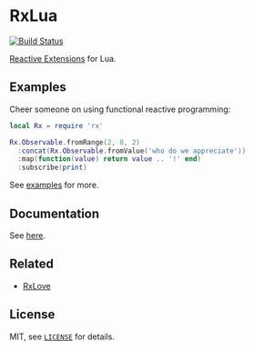 RxLua
===

[![Build Status](https://travis-ci.org/bjornbytes/RxLua.svg)](https://travis-ci.org/bjornbytes/RxLua)

[Reactive Extensions](http://reactivex.io) for Lua.

Examples
---

Cheer someone on using functional reactive programming:

```lua
local Rx = require 'rx'

Rx.Observable.fromRange(2, 8, 2)
  :concat(Rx.Observable.fromValue('who do we appreciate'))
  :map(function(value) return value .. '!' end)
  :subscribe(print)
```

See [examples](examples) for more.

Documentation
---

See [here](doc).

Related
---

- [RxLove](https://github.com/bjornbytes/RxLove)

License
---

MIT, see [`LICENSE`](LICENSE) for details.
